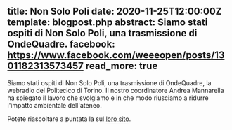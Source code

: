 title: Non Solo Poli
date: 2020-11-25T12:00:00Z
template: blogpost.php
abstract: Siamo stati ospiti di Non Solo Poli, una trasmissione di OndeQuadre.
facebook: https://www.facebook.com/weeeopen/posts/1301182313573457
read_more: true
---
Siamo stati ospiti di Non Solo Poli, una trasmissione di OndeQuadre, la webradio del Politecico di Torino. Il nostro coordinatore Andrea Mannarella ha spiegato il lavoro che svolgiamo e in che modo riusciamo a ridurre l'impatto ambientale dell'ateneo.

Potete riascoltare a puntata la sul [loro sito](https://www.ondequadre.polito.it/podcastplayer.php?id_programma=29&id_podcast=8849).
